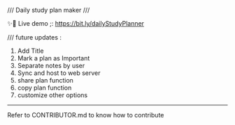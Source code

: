 /// Daily study plan maker ///

✨🌈 Live demo ;:
https://bit.ly/dailyStudyPlanner



/// future updates :
1. Add Title
2. Mark a plan as Important
3. Separate notes by user
4. Sync and host to web server 
5. share plan function
6. copy plan function
7. customize other options 
---
Refer to CONTRIBUTOR.md to know how to contribute